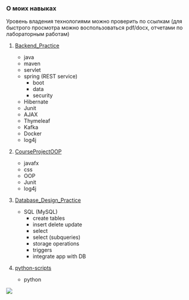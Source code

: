 ### О моих навыках

Уровень владения технологиями можно проверить по ссылкам (для быстрого просмотра можно воспользоваться pdf/docx, отчетами по лабораторным работам)

1. [Backend_Practice](https://github.com/limenitiz/Backend_Practice)
    - java
    - maven
    - servlet
    - spring (REST service)
        * boot
        * data
        * security
    - Hibernate 
    - Junit
    - AJAX
    - Thymeleaf
    - Kafka
    - Docker
    - log4j

2. [CourseProjectOOP](https://github.com/limenitiz/CourseProjectOOP)
    - javafx
    - css
    - OOP
    - Junit
    - log4j
3. [Database_Design_Practice](https://github.com/limenitiz/Database_Design_Practice)
    - SQL (MySQL)
        * create tables
        * insert delete update 
        * select
        * select (subqueries)
        * storage operations
        * triggers
        * integrate app with DB 
4. [python-scripts](https://github.com/limenitiz/cheat-sheet/tree/master/python-scripts)
    - python

<img src="https://komarev.com/ghpvc/?username=limenitiz&color=green"/>
